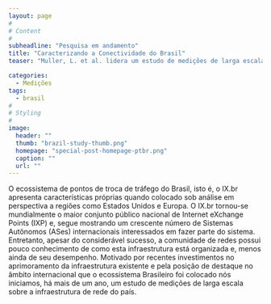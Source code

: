 ```yaml
---
layout: page
#
# Content
#
subheadline: "Pesquisa em andamento"
title: "Caracterizando a Conectividade do Brasil"
teaser: "Muller, L. et al. lidera um estudo de medições de larga escala a respeito do ecossistema de IXPs no Brasil."

categories:
  - Medições
tags:
  - brasil
#
# Styling
#
image:
  header: ""
  thumb: "brazil-study-thumb.png"
  homepage: "special-post-homepage-ptbr.png"
  caption: ""
  url: ""
---
```


O ecossistema de pontos de troca de tráfego do Brasil, isto é, o IX.br apresenta características próprias quando colocado sob análise em perspectiva a regiões como Estados Unidos e Europa. O IX.br tornou-se mundialmente o maior conjunto público nacional de Internet eXchange Points (IXP) e, segue mostrando um crescente número de Sistemas Autônomos (ASes) internacionais interessados em fazer parte do sistema. Entretanto, apesar do considerável sucesso, a comunidade de redes possui pouco conhecimento de como esta infraestrutura está organizada e, menos ainda de seu desempenho. Motivado por recentes investimentos no aprimoramento da infraestrutura existente e pela posição de destaque no âmbito internacional que o ecossistema Brasileiro foi colocado nós iniciamos, há mais de um ano, um estudo de medições de larga escala sobre a infraestrutura de rede do país.
